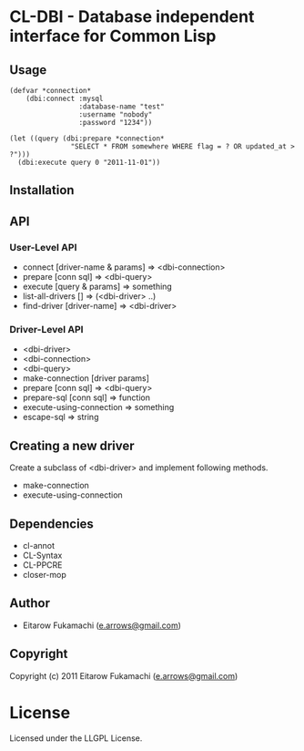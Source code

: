 # CL-DBI - Database independent interface for Common Lisp

## Usage

    (defvar *connection*
        (dbi:connect :mysql
                     :database-name "test"
                     :username "nobody"
                     :password "1234"))

    (let ((query (dbi:prepare *connection*
                   "SELECT * FROM somewhere WHERE flag = ? OR updated_at > ?")))
      (dbi:execute query 0 "2011-11-01"))

## Installation

## API

### User-Level API

* connect [driver-name &amp; params] =&gt; &lt;dbi-connection&gt;
* prepare [conn sql] =&gt; &lt;dbi-query&gt;
* execute [query &amp; params] =&gt; something
* list-all-drivers [] =&gt; (&lt;dbi-driver&gt; ..)
* find-driver [driver-name] =&gt; &lt;dbi-driver&gt;

### Driver-Level API

* &lt;dbi-driver&gt;
* &lt;dbi-connection&gt;
* &lt;dbi-query&gt;
* make-connection [driver params]
* prepare [conn sql] =&gt; &lt;dbi-query&gt;
* prepare-sql [conn sql] =&gt; function
* execute-using-connection =&gt; something
* escape-sql =&gt; string

## Creating a new driver

Create a subclass of &lt;dbi-driver&gt; and implement following methods.

* make-connection
* execute-using-connection

## Dependencies

* cl-annot
* CL-Syntax
* CL-PPCRE
* closer-mop

## Author

* Eitarow Fukamachi (e.arrows@gmail.com)

## Copyright

Copyright (c) 2011 Eitarow Fukamachi (e.arrows@gmail.com)

# License

Licensed under the LLGPL License.

